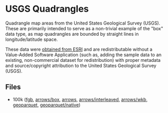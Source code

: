 
# USGS Quadrangles

Quadrangle map areas from the United States Geological Survey (USGS). These are primarily intended to serve as a non-trivial example of the "box" data type, as map quadrangles are bounded by straight lines in longitude/latitude space.

These data were [obtained from ESRI](https://www.arcgis.com/home/item.html?id=078eb80010984ddeb4bb5850889e5e9f) and are redistributable without a Value-Added Software Application (such as, adding the sample data to an existing, non-commercial dataset for redistribution) with proper metadata and source/copyright attribution to the United States Geological Survey (USGS).

<!-- begin file listing -->


## Files

- 100k ([fgb](https://github.com/geoarrow/geoarrow-data/releases/download/v0.2.0-rc2/quadrangles_100k.fgb), [arrows/box](https://github.com/geoarrow/geoarrow-data/releases/download/v0.2.0-rc2/quadrangles_100k_box.arrows), [arrows](https://github.com/geoarrow/geoarrow-data/releases/download/v0.2.0-rc2/quadrangles_100k.arrows), [arrows/interleaved](https://github.com/geoarrow/geoarrow-data/releases/download/v0.2.0-rc2/quadrangles_100k_interleaved.arrows), [arrows/wkb](https://github.com/geoarrow/geoarrow-data/releases/download/v0.2.0-rc2/quadrangles_100k_wkb.arrows), [geoparquet](https://github.com/geoarrow/geoarrow-data/releases/download/v0.2.0-rc2/quadrangles_100k.parquet), [geoparquet/native](https://github.com/geoarrow/geoarrow-data/releases/download/v0.2.0-rc2/quadrangles_100k_native.parquet))
